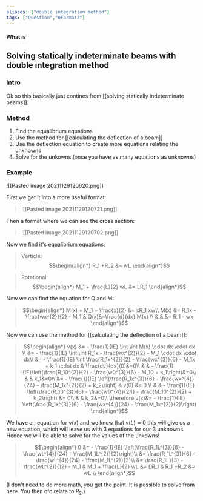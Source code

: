 ```yaml
---
aliases: ["double integration method"]
tags: ["Question","QFormat3"]
---
```


#### What is
## Solving statically indeterminate beams with double integration method
### Intro
Ok so this basically just contines from [[solving statically indeterminate beams]].

### Method

1) Find the equalibrium equations
2) Use the method for [[calculating the deflection of a beam]]
3) Use the deflection equation to create more equations relating the unknowns
4) Solve for the unkowns (once you have as many equations as unknowns)

### Example
![[Pasted image 20211129120620.png]]

First we get it into a more useful format:

> ![[Pasted image 20211129120721.png]]

Then a format where we can see the cross section:

> ![[Pasted image 20211129120702.png]]

Now we find it's equalibrium equations:
> Verticle:
> $$\begin{align*}
R_1 +R_2 &= wL 
\end{align*}$$

> Rotational:
> $$\begin{align*}
M_1 + \frac{L}{2} wL &= LR_1
\end{align*}$$

Now we can find the equation for Q and M:
> $$\begin{align*}
M(x) + M_1 + \frac{x}{2} &= xR_1 xw\\
M(x)  &= R_1x - \frac{wx^{2}}{2} - M_1 &   Q(x)&=\frac{d}{dx} M(x) \\
& & &= R_1 - wx
\end{align*}$$

Now we can use the method for [[calculating the deflection of a beam]]:

> $$\begin{align*}
v(x) &= - \frac{1}{IE} \int \int M(x) \cdot dx \cdot dx \\
&= - \frac{1}{IE} \int \int R_1x - \frac{wx^{2}}{2} - M_1 \cdot dx \cdot dx\\
&= - \frac{1}{IE} \int \frac{R_1x^{2}}{2} - \frac{wx^{3}}{6} - M_1x + k_1 \cdot dx & \frac{dv}{dx}(0)&=0\\
& & - \frac{1}{IE}\left(\frac{R_10^{2}}{2} - \frac{w0^{3}}{6} - M_10 + k_1\right)&=0\\
& & k_1&=0\\
&= - \frac{1}{IE} \left(\frac{R_1x^{3}}{6} - \frac{wx^{4}}{24} - \frac{M_1x^{2}}{2} + k_2\right) & v(0) &= 0 \\
& & - \frac{1}{IE} \left(\frac{R_10^{3}}{6} - \frac{w0^{4}}{24} - \frac{M_10^{2}}{2} + k_2\right) &= 0\\
& & k_2&=0\\
\therefore v(x)&= - \frac{1}{IE} \left(\frac{R_1x^{3}}{6} - \frac{wx^{4}}{24} - \frac{M_1x^{2}}{2}\right)
\end{align*}$$

We have an equation for v(x) and we know that $v(L)=0$ this will give us a new equation, which will leave us with 3 equations for our 3 unknowns. Hence we will be able to solve for the values of the unkowns!

> $$\begin{align*}
0 &= - \frac{1}{IE} \left(\frac{R_1L^{3}}{6} - \frac{wL^{4}}{24} - \frac{M_1L^{2}}{2}\right)\\
&= \frac{R_1L^{3}}{6} - \frac{wL^{4}}{24} - \frac{M_1L^{2}}{2}\\
&= \frac{R_1L}{3} - \frac{wL^{2}}{12} - M_1 & M_1 + \frac{L}{2} wL &= LR_1 & R_1 +R_2 &= wL \\
\end{align*}$$

(I don't need to do more math, you get the point. It is possible to solve from here. You then ofc relate to $R_2$.)